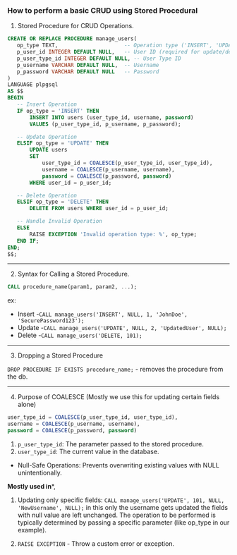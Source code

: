 ### How to perform a basic CRUD using Stored Procedural

1. Stored Procedure for CRUD Operations.

 ```sql
CREATE OR REPLACE PROCEDURE manage_users(
    op_type TEXT,                     -- Operation type ('INSERT', 'UPDATE', 'DELETE')
    p_user_id INTEGER DEFAULT NULL,   -- User ID (required for update/delete)
    p_user_type_id INTEGER DEFAULT NULL, -- User Type ID
    p_username VARCHAR DEFAULT NULL,  -- Username
    p_password VARCHAR DEFAULT NULL   -- Password
)
LANGUAGE plpgsql
AS $$
BEGIN
    -- Insert Operation
    IF op_type = 'INSERT' THEN
        INSERT INTO users (user_type_id, username, password)
        VALUES (p_user_type_id, p_username, p_password);

    -- Update Operation
    ELSIF op_type = 'UPDATE' THEN
        UPDATE users
        SET 
            user_type_id = COALESCE(p_user_type_id, user_type_id),
            username = COALESCE(p_username, username),
            password = COALESCE(p_password, password)
        WHERE user_id = p_user_id;

    -- Delete Operation
    ELSIF op_type = 'DELETE' THEN
        DELETE FROM users WHERE user_id = p_user_id;

    -- Handle Invalid Operation
    ELSE
        RAISE EXCEPTION 'Invalid operation type: %', op_type;
    END IF;
END;
$$;
```
---
2. Syntax for Calling a Stored Procedure.

```sql
CALL procedure_name(param1, param2, ...);
```
ex: 
- Insert -`CALL manage_users('INSERT', NULL, 1, 'JohnDoe', 'SecurePassword123');`
- Update -`CALL manage_users('UPDATE', NULL, 2, 'UpdatedUser', NULL);`
- Delete -`CALL manage_users('DELETE, 101);`

---

3.  Dropping a Stored Procedure

`DROP PROCEDURE IF EXISTS procedure_name;` - removes the procedure from the db.

---

4. Purpose of COALESCE (Mostly we use this for updating certain fields alone)

```sql
user_type_id = COALESCE(p_user_type_id, user_type_id),
username = COALESCE(p_username, username),
password = COALESCE(p_password, password)
```
1. `p_user_type_id`: The parameter passed to the stored procedure.
2. `user_type_id`: The current value in the database.

- Null-Safe Operations: Prevents overwriting existing values with NULL unintentionally.

**Mostly used in***,

1. Updating only specific fields:
`CALL manage_users('UPDATE', 101, NULL, 'NewUsername', NULL);` in this only the username gets updated the fields with null value are left unchanged. The operation to be performed is typically determined by passing a specific parameter (like op_type in our example).

2. `RAISE EXCEPTION` - Throw a custom error or exception.